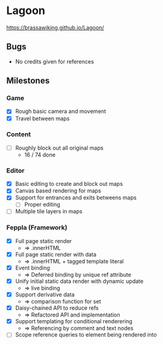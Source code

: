 # Lagoon

https://brassawiking.github.io/Lagoon/

## Bugs
- No credits given for references

## Milestones

### Game
- [x] Rough basic camera and movement
- [x] Travel between maps

### Content
- [ ] Roughly block out all original maps 
  - 16 / 74 done

### Editor
- [x] Basic editing to create and block out maps
- [x] Canvas based rendering for maps
- [x] Support for entrances and exits betweens maps
  - [ ] Proper editing
- [ ] Multiple tile layers in maps

### Feppla (Framework)
- [x] Full page static render
  - => .innerHTML
- [x] Full page static render with data 
  - => .innerHTML + tagged template literal
- [x] Event binding 
  - => Deferred binding by unique ref attribute
- [x] Unify initial static data render with dynamic update 
  - => live binding
- [x] Support derivative data 
  - => comparison function for set
- [x] Daisy-chained API to reduce refs 
  - => Refactored API and implementation
- [x] Support templating for conditional renderering
  - => Referencing by comment and text nodes
- [ ] Scope reference queries to element being rendered into
